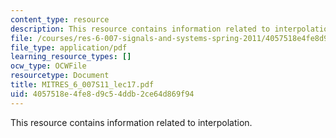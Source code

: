 ```yaml
---
content_type: resource
description: This resource contains information related to interpolation.
file: /courses/res-6-007-signals-and-systems-spring-2011/4057518e4fe8d9c54ddb2ce64d869f94_MITRES_6_007S11_lec17.pdf
file_type: application/pdf
learning_resource_types: []
ocw_type: OCWFile
resourcetype: Document
title: MITRES_6_007S11_lec17.pdf
uid: 4057518e-4fe8-d9c5-4ddb-2ce64d869f94
---
```

This resource contains information related to interpolation.

